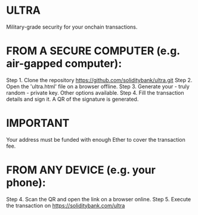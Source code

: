 # ULTRA
Military-grade security for your onchain transactions.

# FROM A SECURE COMPUTER (e.g. air-gapped computer):
Step 1. Clone the repository https://github.com/soliditybank/ultra.git
Step 2. Open the 'ultra.html' file on a browser offline.
Step 3. Generate your - truly random - private key. Other options available.
Step 4. Fill the transaction details and sign it. A QR of the signature is generated.

# IMPORTANT
Your address must be funded with enough Ether to cover the transaction fee.

# FROM ANY DEVICE (e.g. your phone):
Step 4. Scan the QR and open the link on a browser online.
Step 5. Execute the transaction on https://soliditybank.com/ultra
